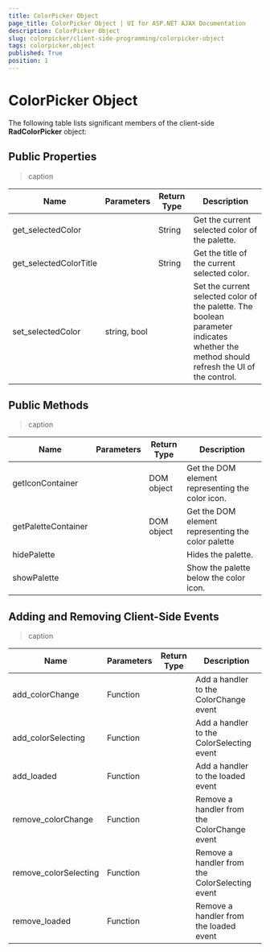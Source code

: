 ```yaml
---
title: ColorPicker Object
page_title: ColorPicker Object | UI for ASP.NET AJAX Documentation
description: ColorPicker Object
slug: colorpicker/client-side-programming/colorpicker-object
tags: colorpicker,object
published: True
position: 1
---
```


# ColorPicker Object



The following table lists significant members of the client-side __RadColorPicker__ object:

## Public Properties


>caption  

| Name | Parameters | Return Type | Description |
| ------ | ------ | ------ | ------ |
|get_selectedColor||String|Get the current selected color of the palette.|
|get_selectedColorTitle||String|Get the title of the current selected color.|
|set_selectedColor|string, bool||Set the current selected color of the palette. The boolean parameter indicates whether the method should refresh the UI of the control.|

## Public Methods


>caption  

| Name | Parameters | Return Type | Description |
| ------ | ------ | ------ | ------ |
|getIconContainer||DOM object|Get the DOM element representing the color icon.|
|getPaletteContainer||DOM object|Get the DOM element representing the color palette|
|hidePalette|||Hides the palette.|
|showPalette|||Show the palette below the color icon.|

## Adding and Removing Client-Side Events


>caption  

| Name | Parameters | Return Type | Description |
| ------ | ------ | ------ | ------ |
|add_colorChange|Function||Add a handler to the ColorChange event|
|add_colorSelecting|Function||Add a handler to the ColorSelecting event|
|add_loaded|Function||Add a handler to the loaded event|
|remove_colorChange|Function||Remove a handler from the ColorChange event|
|remove_colorSelecting|Function||Remove a handler from the ColorSelecting event|
|remove_loaded|Function||Remove a handler from the loaded event|
